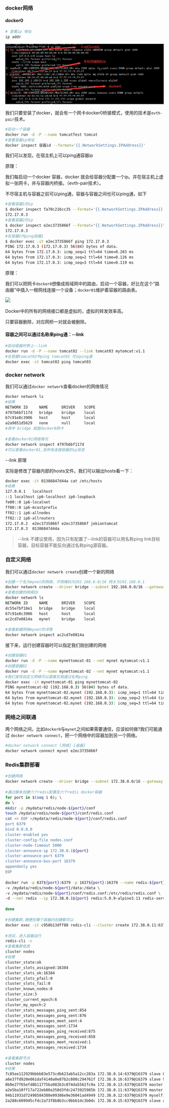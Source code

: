 ### docker网络

#### docker0

``` bash
# 查看ip 地址
ip addr

```

![](../imgs/docker/1.png)

我们只要安装了docker，就会有一个网卡docker0桥接模式，使用的技术是`evth-pair`技术。

```bash
#启动一个容器
docker run -d -P --name tomcatTest tomcat
#查看容器ip地址
docker inspect 容器id --format='{{.NetworkSettings.IPAddress}}'
```

我们可以发现，在宿主机上可以ping通容器ip

原理：

我们每启动一个docker 容器，docker 就会给容器分配置一个ip。并在宿主机上虚拟一张网卡，并与容器内桥接。（evth-pair技术）。

不尽宿主机与容器之前可以ping通，容器与容器之间也可以ping通，如下

```bash
#查看容器1的ip
$ docker inspect fa70c216cc35 --format='{{.NetworkSettings.IPAddress}}'
172.17.0.3
#查看容器2的ip
$ docker inspect e2ec3735866f --format="{{.NetworkSettings.IPAddress}}"
172.17.0.3
#在容器2内ping容器1
$ docker exec -it e2ec3735866f ping 172.17.0.3
PING 172.17.0.3 (172.17.0.3) 56(84) bytes of data.
64 bytes from 172.17.0.3: icmp_seq=1 ttl=64 time=0.283 ms
64 bytes from 172.17.0.3: icmp_seq=2 ttl=64 time=0.126 ms
64 bytes from 172.17.0.3: icmp_seq=3 ttl=64 time=0.119 ms

```

原理：

我们可以把网卡`docker0`想像成局域网中的路由，启动一个容器，好比在这个“路由器”中插入一根网线连接一个设备；`docker01`维护着容器的路由表。

![](D:\code\2020\notebook\imgs\docker\2.png)

Docker中的所有的网络接口都是虚拟的，虚拟的转发效率高。

只要容器删除，对应网桥一对就会被删除。

#### 容器之间可以通过名称来ping通：--link

```bash
#启动容器时带上--link
docker run -d -P --name tomcat02 --link tomcat03 mytomcat:v1.1
#在容器tomcat02中ping tomcat03 可以ping通
docker exec -it tomcat02 ping tomcat03
```

### docker network

我们可以通过`docker network`查看docker的网络情况

```bash
docker network ls
#结果
NETWORK ID     NAME      DRIVER    SCOPE
4797b6bf117d   bridge    bridge    local
67c91e8c3906   host      host      local
a2a9851d5629   none      null      local
#其中 bridge 就是docker0网卡

#查看docker01网络情况
docker network inspect 4797b6bf117d
#可以查看docker01,及所有连接容器的ip信息
```

--link 原理

实际是修改了容器内部的hosts文件。我们可以输出hosts看一下：

```bash
docker exec -it 01386847d44a cat /etc/hosts
#结果
127.0.0.1	localhost
::1	localhost ip6-localhost ip6-loopback
fe00::0	ip6-localnet
ff00::0	ip6-mcastprefix
ff02::1	ip6-allnodes
ff02::2	ip6-allrouters
172.17.0.2	e2ec3735866f e2ec3735866f jekiontomcat 
172.17.0.3	01386847d44a

```

> --link 不建议使用，因为只有配置了--link的容器可以用名称ping link目标容器，目标容器不能反向通过名称ping源容器。

### 自定义网络

我们可以通过`docker network create`创建一个新的网络

```bash
#创建一个名为mynet的网络，子网掩码为192.168.0.0/16 网关为192.168.0.1
docker network create --driver bridge --subnet 192.168.0.0/16 --gateway 192.168.0.1 mynet
#查看创建的网络ID
docker network ls
NETWORK ID     NAME      DRIVER    SCOPE
dc55e7bf18e1   bridge    bridge    local
67c91e8c3906   host      host      local
ac2cd7e0814a   mynet     bridge    local

#查看新建网络mynet的详情
docker network inspect ac2cd7e0814a

```

接下来，运行创建容器时可以指定我们刚创建的网络

```bash
#创建容器01
docker run -d -P --name mynettomcat-01 --net mynet mytomcat:v1.1
#创建容器02
docker run -d -P --name mynettomcat-02 --net mynet mytomcat:v1.1
#我们发现自定义网络可以直接互相通过名称ping
docker exec -it mynettomcat-01 ping mynettomcat-02
PING mynettomcat-02 (192.168.0.3) 56(84) bytes of data.
64 bytes from mynettomcat-02.mynet (192.168.0.3): icmp_seq=1 ttl=64 time=0.196 ms
64 bytes from mynettomcat-02.mynet (192.168.0.3): icmp_seq=2 ttl=64 time=0.132 ms
64 bytes from mynettomcat-02.mynet (192.168.0.3): icmp_seq=3 ttl=64 time=0.131 ms

```

### 网络之间联通

两个网络之间，比如`docker0`与`mynet`之间如果需要通信，应该如何做?我们可能通过 `docker network connect`，把一个网络中的容器加到另一个网络。

```bash
#docker network connect [网络] [容器]
docker network connect mynet e2ec3735866f
```

### Redis集群部署

```bash
#创建网络
docker network create --driver bridge --subnet 172.38.0.0/16 --gateway 172.38.0.1 redis

#通过脚本创建六个redis配置及六个redis docker容器
for port in $(seq 1 6); \
do \
mkdir -p /mydata/redis/node-${port}/conf
touch /mydata/redis/node-${port}/conf/redis.conf
cat << EOF >/mydata/redis/node-${port}/conf/redis.conf
port 6379
bind 0.0.0.0
cluster-enabled yes
cluster-config-file nodes.conf
cluster-node-timeout 5000
cluster-announce-ip 172.38.0.1${port}
cluster-announce-port 6379
cluster-announce-bus-port 16379
appendonly yes
EOF

docker run -p 637${port}:6379 -p 1637${port}:16379 --name redis-${port} \
-v /mydata/redis/node-${port}/data:/data \
-v /mydata/redis/node-${port}/conf/redis.conf:/etc/redis/redis.conf \
-d --net redis --ip 172.38.0.1${port} redis:5.0.9-alpine3.11 redis-server /etc/redis/redis.conf;

done

#创建集群,随便在哪个容器内创建都可以
docker exec -it c958b13dff88 redis-cli --cluster create 172.38.0.11:6379 172.38.0.12:6379 172.38.0.13:6379 172.38.0.14:6379 172.38.0.15:6379 172.38.0.16:6379 --cluster-replicas 1

#测试，进入容器运行
redis-cli -c
#查看集群信息
cluster nodes
#结果
cluster_state:ok
cluster_slots_assigned:16384
cluster_slots_ok:16384
cluster_slots_pfail:0
cluster_slots_fail:0
cluster_known_nodes:6
cluster_size:3
cluster_current_epoch:6
cluster_my_epoch:2
cluster_stats_messages_ping_sent:854
cluster_stats_messages_pong_sent:876
cluster_stats_messages_meet_sent:4
cluster_stats_messages_sent:1734
cluster_stats_messages_ping_received:875
cluster_stats_messages_pong_received:858
cluster_stats_messages_meet_received:1
cluster_stats_messages_received:1734

#查看集群节点
cluster nodes
#结果
7c85ee112929bbbb83e573cdb623ab5a12cc283a 172.38.0.14:6379@16379 slave 0b9e27f65efd8b11775ba982b3c074da5562fc9a 0 1659999516589 4 connected
a6e37fd920e061daf4140a0e87b2c808c294761f 172.38.0.16:6379@16379 slave 94b11931d72498584380e99386e9e36041ad4949 0 1659999515987 6 connected
0b9e27f65efd8b11775ba982b3c074da5562fc9a 172.38.0.13:6379@16379 master - 0 1659999516000 3 connected 10923-16383
a2e5ba10ff17a722eb80a358d3fdc2473925985b 172.38.0.11:6379@16379 master - 0 1659999516000 1 connected 0-5460
94b11931d72498584380e99386e9e36041ad4949 172.38.0.12:6379@16379 myself,master - 0 1659999515000 2 connected 5461-10922
2a288c609945cfdc2a73f8b8b3cc9bbb1dc3b0dc 172.38.0.15:6379@16379 slave a2e5ba10ff17a722eb80a358d3fdc2473925985b 0 1659999516990 5 connected



```

